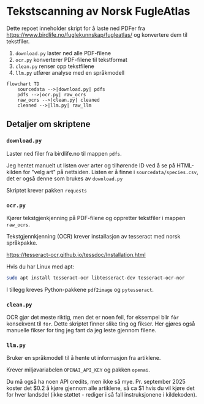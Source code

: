 # Tekstscanning av Norsk FugleAtlas

Dette repoet inneholder skript for å laste ned PDFer fra https://www.birdlife.no/fuglekunnskap/fugleatlas/ og konvertere dem til tekstfiler.

1. `download.py` laster ned alle PDF-filene
2. `ocr.py` konverterer PDF-filene til tekstformat
3. `clean.py` renser opp tekstfilene
4. `llm.py` utfører analyse med en språkmodell

```mermaid
flowchart TD
    sourcedata -->|download.py| pdfs
    pdfs -->|ocr.py| raw_ocrs
    raw_ocrs -->|clean.py| cleaned
    cleaned -->|llm.py| raw_llm
```

## Detaljer om skriptene

### `download.py`

Laster ned filer fra birdlife.no til mappen `pdfs`.

Jeg hentet manuelt ut listen over arter og tilhørende ID ved å se på HTML-kilden for "velg art" på nettsiden. Listen er å finne i `sourcedata/species.csv`, det er også denne som brukes av `download.py`

Skriptet krever pakken `requests`

### `ocr.py`

Kjører tekstgjenkjenning på PDF-filene og oppretter tekstfiler i mappen `raw_ocrs`.

Tekstgjennkjenning (OCR) krever installasjon av tesseract med norsk språkpakke.

https://tesseract-ocr.github.io/tessdoc/Installation.html

Hvis du har Linux med apt:

```sh
sudo apt install tesseract-ocr libtesseract-dev tesseract-ocr-nor
```

I tillegg kreves Python-pakkene `pdf2image` og `pytesseract`.

### `clean.py`

OCR gjør det meste riktig, men det er noen feil, for eksempel blir `fôr` konsekvent til `för`. Dette skriptet finner slike ting og fikser. Her gjøres også manuelle fikser for ting jeg fant da jeg leste gjennom filene.

### `llm.py`

Bruker en språkmodell til å hente ut informasjon fra artiklene.

Krever miljøvariabelen `OPENAI_API_KEY` og pakken `openai`.

Du må også ha noen API credits, men ikke så mye. Pr. september 2025 koster det $0.2 å kjøre gjennom alle artiklene, så ca $1 hvis du vil kjøre det for hver landsdel (ikke støttet - rediger i så fall instruksjonene i kildekoden).
